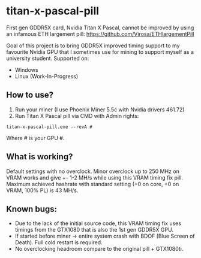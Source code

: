 # titan-x-pascal-pill
First gen GDDR5X card, Nvidia Titan X Pascal, cannot be improved by using an infamous ETH largement pill: https://github.com/Virosa/ETHlargementPill

Goal of this project is to bring GDDR5X improved timing support to my favourite Nvidia GPU that I sometimes use for mining to support myself as a university student. 
Supported on:
- Windows
- Linux (Work-In-Progress)

## How to use?
1. Run your miner (I use Phoenix Miner 5.5c with Nvidia drivers 461.72)
2. Run Titan X Pascal pill via CMD with Admin rights:
```
titan-x-pascal-pill.exe --revA #
```
Where # is your GPU #. 

## What is working?
Default settings with no overclock. Minor overclock up to 250 MHz on VRAM works and give +- 1-2 MH/s while using this VRAM timing fix pill. 
Maximum achieved hashrate with standard setting (+0 on core, +0 on VRAM, 100% PL) is 43 MH/s. 

## Known bugs:
* Due to the lack of the initial source code, this VRAM timing fix uses timings from the GTX1080 that is also the 1st gen GDDR5X GPU. 
* If started before miner -> entire system crash with BDOF (Blue Screen of Death). Full cold restart is required.
* No overclocking headroom compare to the original pill + GTX1080ti. 
